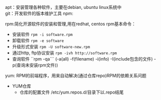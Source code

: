 apt：安装管理各种软件，主要在debian, ubuntu linux系统中<br>
git：开发软件的版本维护工具
npm: 

rpm:简化开源软件的安装和管理,用在redhat, centos
rpm基本命令：
- 安装软件 ```rpm -i software.rpm```
- 卸载软件 ```rpm -e software```
- 升级形式安装  ```rpm -U software-new.rpm```
- 通过http, ftp协议安装 ```rpm -ivh http://software.rpm```
- 查询软件 ``rpm -qa```   (-a(all) -f(filename) -i(info) -I(include包含的文件) -p(查询未安装rpm文件))

yum: RPM的前端程序，用来自动解决(通过仓库repo)RPM的依赖关系问题    
- YUM仓库
    - 仓库的配置文件 /etc/yum.repos.d/目录下以.repo结尾